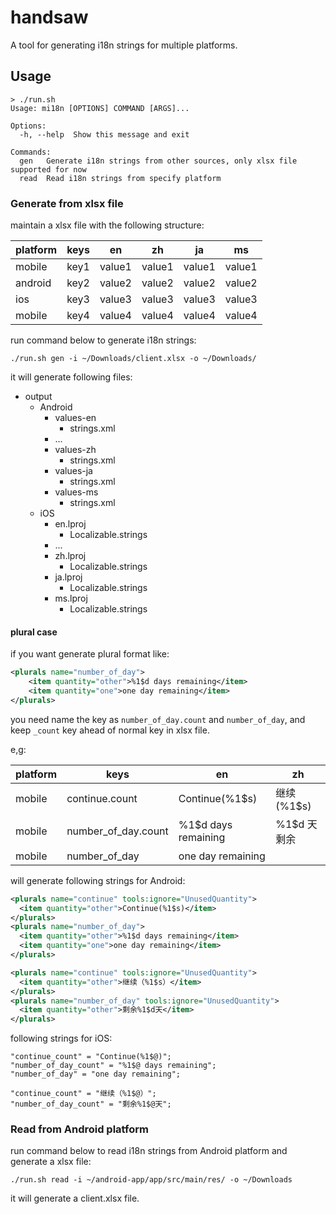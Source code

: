# handsaw

A tool for generating i18n strings for multiple platforms.

## Usage
```
> ./run.sh
Usage: mi18n [OPTIONS] COMMAND [ARGS]...

Options:
  -h, --help  Show this message and exit

Commands:
  gen   Generate i18n strings from other sources, only xlsx file supported for now
  read  Read i18n strings from specify platform
```

### Generate from xlsx file

maintain a xlsx file with the following structure:

|platform|keys|en|zh|ja|ms|
| --- | --- | --- | --- | --- | --- |
|mobile|key1|value1|value1|value1|value1|
|android|key2|value2|value2|value2|value2|
|ios|key3|value3|value3|value3|value3|
|mobile|key4|value4|value4|value4|value4|

run command below to generate i18n strings:
```
./run.sh gen -i ~/Downloads/client.xlsx -o ~/Downloads/
```

it will generate following files:
- output
    - Android
        - values-en
          - strings.xml
        - ...
        - values-zh
          - strings.xml
        - values-ja
          - strings.xml
        - values-ms
          - strings.xml
    - iOS
      - en.lproj
        - Localizable.strings
      - ...
      - zh.lproj
        - Localizable.strings
      - ja.lproj
        - Localizable.strings
      - ms.lproj
        - Localizable.strings

#### plural case
if you want generate plural format like:
```xml
<plurals name="number_of_day">
    <item quantity="other">%1$d days remaining</item>
    <item quantity="one">one day remaining</item>
</plurals>
```
you need name the key as `number_of_day.count` and `number_of_day`, and keep `_count` key ahead of normal key in xlsx file.

e,g:

|platform|keys|en|zh|
| --- | --- | --- | --- |
|mobile|continue.count|Continue(%1$s)|继续(%1$s)|
|mobile|number_of_day.count|%1$d days remaining|%1$d 天剩余|
|mobile|number_of_day|one day remaining||

will generate following strings for Android:
```xml
<plurals name="continue" tools:ignore="UnusedQuantity">
  <item quantity="other">Continue(%1$s)</item>
</plurals>
<plurals name="number_of_day">
  <item quantity="other">%1$d days remaining</item>
  <item quantity="one">one day remaining</item>
</plurals>

<plurals name="continue" tools:ignore="UnusedQuantity">
  <item quantity="other">继续（%1$s）</item>
</plurals>
<plurals name="number_of_day" tools:ignore="UnusedQuantity">
  <item quantity="other">剩余%1$d天</item>
</plurals>
```

following strings for iOS:
```
"continue_count" = "Continue(%1$@)";
"number_of_day_count" = "%1$@ days remaining";
"number_of_day" = "one day remaining";

"continue_count" = "继续（%1$@）";
"number_of_day_count" = "剩余%1$@天";
```

### Read from Android platform

run command below to read i18n strings from Android platform and generate a xlsx file:
```
./run.sh read -i ~/android-app/app/src/main/res/ -o ~/Downloads
```
it will generate a client.xlsx file.
